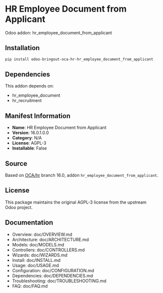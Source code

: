 # HR Employee Document from Applicant

Odoo addon: hr_employee_document_from_applicant

## Installation

```bash
pip install odoo-bringout-oca-hr-hr_employee_document_from_applicant
```

## Dependencies

This addon depends on:
- hr_employee_document
- hr_recruitment

## Manifest Information

- **Name**: HR Employee Document from Applicant
- **Version**: 16.0.1.0.0
- **Category**: N/A
- **License**: AGPL-3
- **Installable**: False

## Source

Based on [OCA/hr](https://github.com/OCA/hr) branch 16.0, addon `hr_employee_document_from_applicant`.

## License

This package maintains the original AGPL-3 license from the upstream Odoo project.

## Documentation

- Overview: doc/OVERVIEW.md
- Architecture: doc/ARCHITECTURE.md
- Models: doc/MODELS.md
- Controllers: doc/CONTROLLERS.md
- Wizards: doc/WIZARDS.md
- Install: doc/INSTALL.md
- Usage: doc/USAGE.md
- Configuration: doc/CONFIGURATION.md
- Dependencies: doc/DEPENDENCIES.md
- Troubleshooting: doc/TROUBLESHOOTING.md
- FAQ: doc/FAQ.md
